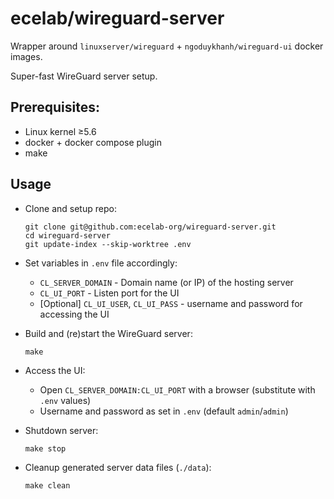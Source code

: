 # ecelab/wireguard-server
Wrapper around `linuxserver/wireguard` + `ngoduykhanh/wireguard-ui` docker images.

Super-fast WireGuard server setup.

## Prerequisites:
- Linux kernel &ge;5.6
- docker + docker compose plugin
- make


## Usage
- Clone and setup repo:
  ```
  git clone git@github.com:ecelab-org/wireguard-server.git
  cd wireguard-server
  git update-index --skip-worktree .env
  ```

- Set variables in `.env` file accordingly:
  - `CL_SERVER_DOMAIN` - Domain name (or IP) of the hosting server
  - `CL_UI_PORT` - Listen port for the UI
  - [Optional] `CL_UI_USER`, `CL_UI_PASS` - username and password for accessing the UI

- Build and (re)start the WireGuard server:
  ```
  make
  ```

- Access the UI:
  - Open `CL_SERVER_DOMAIN:CL_UI_PORT` with a browser (substitute with `.env` values)
  - Username and password as set in `.env` (default `admin`/`admin`)

- Shutdown server:
  ```
  make stop
  ```

- Cleanup generated server data files (`./data`):
  ```
  make clean
  ```
